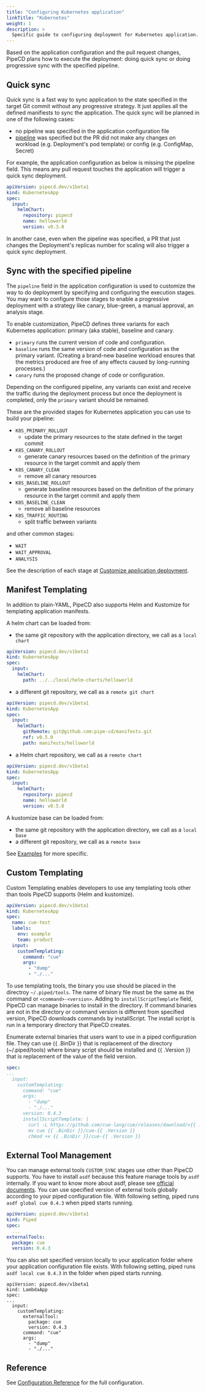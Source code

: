 ```yaml
---
title: "Configuring Kubernetes application"
linkTitle: "Kubernetes"
weight: 1
description: >
  Specific guide to configuring deployment for Kubernetes application.
---
```


Based on the application configuration and the pull request changes, PipeCD plans how to execute the deployment: doing quick sync or doing progressive sync with the specified pipeline.

## Quick sync

Quick sync is a fast way to sync application to the state specified in the target Git commit without any progressive strategy. It just applies all the defined manifiests to sync the application.
The quick sync will be planned in one of the following cases:
- no pipeline was specified in the application configuration file
- [pipeline](../../../configuration-reference/#pipeline) was specified but the PR did not make any changes on workload (e.g. Deployment's pod template) or config (e.g. ConfigMap, Secret)

For example, the application configuration as below is missing the pipeline field. This means any pull request touches the application will trigger a quick sync deployment.

``` yaml
apiVersion: pipecd.dev/v1beta1
kind: KubernetesApp
spec:
  input:
    helmChart:
      repository: pipecd
      name: helloworld
      version: v0.3.0
```

In another case, even when the pipeline was specified, a PR that just changes the Deployment's replicas number for scaling will also trigger a quick sync deployment.

## Sync with the specified pipeline

The `pipeline` field in the application configuration is used to customize the way to do deployment by specifying and configuring the execution stages. You may want to configure those stages to enable a progressive deployment with a strategy like canary, blue-green, a manual approval, an analysis stage.

To enable customization, PipeCD defines three variants for each Kubernetes application: primary (aka stable), baseline and canary.
- `primary` runs the current version of code and configuration.
- `baseline` runs the same version of code and configuration as the primary variant. (Creating a brand-new baseline workload ensures that the metrics produced are free of any effects caused by long-running processes.)
- `canary` runs the proposed change of code or configuration.

Depending on the configured pipeline, any variants can exist and receive the traffic during the deployment process but once the deployment is completed, only the `primary` variant should be remained.

These are the provided stages for Kubernetes application you can use to build your pipeline:

- `K8S_PRIMARY_ROLLOUT`
  - update the primary resources to the state defined in the target commit
- `K8S_CANARY_ROLLOUT`
  - generate canary resources based on the definition of the primary resource in the target commit and apply them
- `K8S_CANARY_CLEAN`
  - remove all canary resources
- `K8S_BASELINE_ROLLOUT`
  - generate baseline resources based on the definition of the primary resource in the target commit and apply them
- `K8S_BASELINE_CLEAN`
  - remove all baseline resources
- `K8S_TRAFFIC_ROUTING`
  - split traffic between variants

and other common stages:
- `WAIT`
- `WAIT_APPROVAL`
- `ANALYSIS`

See the description of each stage at [Customize application deployment](../../customizing-deployment/).

## Manifest Templating

In addition to plain-YAML, PipeCD also supports Helm and Kustomize for templating application manifests.

A helm chart can be loaded from:
- the same git repository with the application directory, we call as a `local chart`

``` yaml
apiVersion: pipecd.dev/v1beta1
kind: KubernetesApp
spec:
  input:
    helmChart:
      path: ../../local/helm-charts/helloworld
```

- a different git repository, we call as a `remote git chart`

``` yaml
apiVersion: pipecd.dev/v1beta1
kind: KubernetesApp
spec:
  input:
    helmChart:
      gitRemote: git@github.com:pipe-cd/manifests.git
      ref: v0.5.0
      path: manifests/helloworld
```

- a Helm chart repository, we call as a `remote chart`

``` yaml
apiVersion: pipecd.dev/v1beta1
kind: KubernetesApp
spec:
  input:
    helmChart:
      repository: pipecd
      name: helloworld
      version: v0.5.0
```

A kustomize base can be loaded from:
- the same git repository with the application directory, we call as a `local base`
- a different git repository, we call as a `remote base`

See [Examples](../../../examples/#kubernetes-applications) for more specific.

## Custom Templating
Custom Templating enables developers to use any templating tools other than tools PipeCD supports (Helm and kustomize).
```yaml
apiVersion: pipecd.dev/v1beta1
kind: KubernetesApp
spec:
  name: cue-test
  labels:
    env: example
    team: product
  input:
    customTemplating:
      command: "cue"
      args:
        - "dump"
        - "./..."
```

To use templating tools, the binary you use should be placed in the directroy `~/.piped/tools`. The name of binary file must be the same as the command or `<command>-<version>`. Adding to `installScriptTemplate` field, PipeCD can manage binaries to install in the directory. If command binaries are not in the directory or command version is different from specified version, PipeCD downloads commands by installScript. The install script is run in a temporary directory that PipeCD creates.

Enumerate external binaries that users want to use in a piped configuration file. They can use {{ .BinDir }} that is replacement of the directory (~/.piped/tools) where binary script should be installed and {{ .Version }} that is replacement of the value of the field version.
```yaml
spec:
...
  input:
    customTemplating:
      command: "cue"
      args:
        - "dump"
        - "./..."
      version: 0.4.3
      installScriptTemplate: |
        curl -L https://github.com/cue-lang/cue/releases/download/v{{ .Version }}/cue_v{{ .Version }}_darwin_arm64.tar.gz | tar xvz
        mv cue {{ .BinDir }}/cue-{{ .Version }}
        chmod +x {{ .BinDir }}/cue-{{ .Version }}
```

## External Tool Management
You can manage external tools `CUSTOM_SYNC` stages use other than PipeCD supports. You have to install `asdf` because this feature manage tools by `asdf` internally. If you want to know more about asdf, please see [official documents](https://asdf-vm.com/).
You can use specified version of external tools globally according to your piped configuration file. With following setting, piped runs `asdf global cue 0.4.3` when piped starts running.
```yaml
apiVersion: pipecd.dev/v1beta1
kind: Piped
spec:
  ...
externalTools:
  package: cue
  version: 0.4.3
```

You can also set specified version locally to your application folder where your application configuration file exists. With following setting, piped runs `asdf local cue 0.4.3` in the folder when piped starts running.
```
apiVersion: pipecd.dev/v1beta1
kind: LambdaApp
spec:
...
  input:
    customTemplating:
      externalTool:
        package: cue
        version: 0.4.3
      command: "cue"
      args:
        - "dump"
        - "./..."
```

## Reference

See [Configuration Reference](../../../configuration-reference/#kubernetes-application) for the full configuration.
